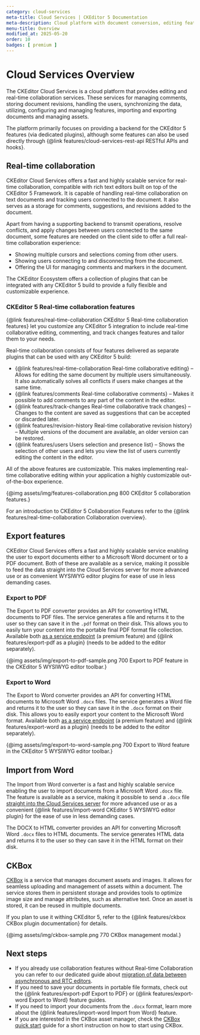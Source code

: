 ```yaml
---
category: cloud-services
meta-title: Cloud Services | CKEditor 5 Documentation
meta-description: Cloud platform with document conversion, editing features and real-time collaboration services that extend the capabilities of CKEditor 5.
menu-title: Overview
modified_at: 2025-05-20
order: 10
badges: [ premium ]
---
```


# Cloud Services Overview

The CKEditor Cloud Services is a cloud platform that provides editing and real-time collaboration services. These services for managing comments, storing document revisions, handling the users, synchronizing the data, utilizing, configuring and managing features, importing and exporting documents and managing assets. 

The platform primarily focuses on providing a backend for the CKEditor&nbsp;5 features (via dedicated plugins), although some features can also be used directly through {@link features/cloud-services-rest-api RESTful APIs and hooks}.

## Real-time collaboration

CKEditor Cloud Services offers a fast and highly scalable service for real-time collaboration, compatible with rich text editors built on top of the CKEditor&nbsp;5 Framework. It is capable of handling real-time collaboration on text documents and tracking users connected to the document. It also serves as a storage for comments, suggestions, and revisions added to the document.

Apart from having a supporting backend to transmit operations, resolve conflicts, and apply changes between users connected to the same document, some features are needed on the client side to offer a full real-time collaboration experience:

 * Showing multiple cursors and selections coming from other users.
 * Showing users connecting to and disconnecting from the document.
 * Offering the UI for managing comments and markers in the document.

The CKEditor Ecosystem offers a collection of plugins that can be integrated with any CKEditor&nbsp;5 build to provide a fully flexible and customizable experience.

### CKEditor&nbsp;5 Real-time collaboration features

{@link features/real-time-collaboration CKEditor&nbsp;5 Real-time collaboration features} let you customize any CKEditor&nbsp;5 integration to include real-time collaborative editing, commenting, and track changes features and tailor them to your needs.

Real-time collaboration consists of four features delivered as separate plugins that can be used with any CKEditor&nbsp;5 build:

* {@link features/real-time-collaboration Real-time collaborative editing} &ndash; Allows for editing the same document by multiple users simultaneously. It also automatically solves all conflicts if users make changes at the same time.
* {@link features/comments Real-time collaborative comments} &ndash; Makes it possible to add comments to any part of the content in the editor.
* {@link features/track-changes Real-time collaborative track changes} &ndash; Changes to the content are saved as suggestions that can be accepted or discarded later.
* {@link features/revision-history Real-time collaborative revision history} &ndash; Multiple versions of the document are available, an older version can be restored.
* {@link features/users Users selection and presence list} &ndash; Shows the selection of other users and lets you view the list of users currently editing the content in the editor.

All of the above features are customizable. This makes implementing real-time collaborative editing within your application a highly customizable out-of-the-box experience.

{@img assets/img/features-collaboration.png 800 CKEditor&nbsp;5 collaboration features.}

For an introduction to CKEditor&nbsp;5 Collaboration Features refer to the {@link features/real-time-collaboration Collaboration overview}.

## Export features

CKEditor Cloud Services offers a fast and highly scalable service enabling the user to export documents either to a Microsoft Word document or to a PDF document. Both of these are available as a service, making it possible to feed the data straight into the Cloud Services server for more advanced use or as convenient WYSIWYG editor plugins for ease of use in less demanding cases.

### Export to PDF

The Export to PDF converter provides an API for converting HTML documents to PDF files. The service generates a file and returns it to the user so they can save it in the `.pdf` format on their disk. This allows you to easily turn your content into the portable final PDF format file collection. Available both [as a service endpoint](https://ckeditor.com/docs/cs/latest/guides/export-to-pdf/overview.html) (a premium feature) and {@link features/export-pdf as a plugin} (needs to be added to the editor separately).

{@img assets/img/export-to-pdf-sample.png 700 Export to PDF feature in the CKEditor&nbsp;5 WYSIWYG editor toolbar.}

### Export to Word

The Export to Word converter provides an API for converting HTML documents to Microsoft Word `.docx` files. The service generates a Word file and returns it to the user so they can save it in the `.docx` format on their disk. This allows you to easily export your content to the Microsoft Word format. Available both [as a service endpoint](https://ckeditor.com/docs/cs/latest/guides/export-to-word/overview.html) (a premium feature) and {@link features/export-word as a plugin} (needs to be added to the editor separately).

{@img assets/img/export-to-word-sample.png 700 Export to Word feature in the CKEditor&nbsp;5 WYSIWYG editor toolbar.}

## Import from Word

The Import from Word converter is a fast and highly scalable service enabling the user to import documents from a Microsoft Word `.docx` file. The feature is available as a service, making it possible to send a `.docx` file [straight into the Cloud Services server](https://ckeditor.com/docs/cs/latest/guides/import-from-word/overview.html) for more advanced use or as a convenient {@link features/import-word CKEditor&nbsp;5 WYSIWYG editor plugin} for the ease of use in less demanding cases.

The DOCX to HTML converter provides an API for converting Microsoft Word `.docx` files to HTML documents. The service generates HTML data and returns it to the user so they can save it in the HTML format on their disk.

## CKBox

[CKBox](https://ckeditor.com/docs/ckbox/latest/guides/index.html) is a service that manages document assets and images. It allows for seamless uploading and management of assets within a document. The service stores them in persistent storage and provides tools to optimize image size and manage attributes, such as alternative text. Once an asset is stored, it can be reused in multiple documents.

If you plan to use it withing CKEditor&nbsp;5, refer to the {@link features/ckbox CKBox plugin documentation} for details.

{@img assets/img/ckbox-sample.png 770 CKBox management modal.}

## Next steps

* If you already use collaboration features without Real-time Collaboration you can refer to our dedicated guide about [migration of data between asynchronous and RTC editors](https://ckeditor.com/docs/cs/latest/guides/collaboration/migrating-to-rtc.html).
* If you need to save your documents in portable file formats, check out the {@link features/export-pdf Export to PDF} or {@link features/export-word Export to Word} feature guides.
* If you need to import your documents from the `.docx` format, learn more about the {@link features/import-word Import from Word} feature.
* If you are interested in the CKBox asset manager, check the [CKBox quick start](https://ckeditor.com/docs/ckbox/latest/guides/quick-start.html) guide for a short instruction on how to start using CKBox.
